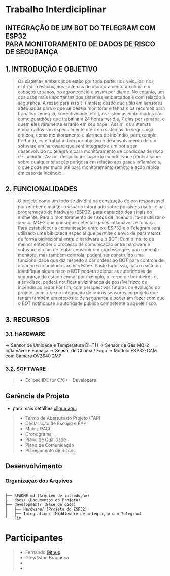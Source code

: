 # Trabalho Interdiciplinar
## INTEGRAÇÃO DE UM BOT DO TELEGRAM COM ESP32 <br> PARA MONITORAMENTO DE DADOS DE RISCO DE SEGURANÇA

## 1. INTRODUÇÃO E OBJETIVO
> Os sistemas embarcados estão por toda parte: nos veículos, nos eletrodomésticos,
nos sistemas de monitoramento do clima em espaços urbanos, no agronegócio e
assim por diante. No entanto, um dos usos mais importantes dos sistemas
embarcados é com relação à segurança.
A razão para isso é simples: desde que utilizem sensores adequados para o que se
deseja monitorar e tenham os recursos para trabalhar (energia, conectividade, etc.),
os sistemas embarcados são como guardiões que trabalham 24 horas por dia, 7 dias
por semana, e quem eles raramente errarão em seu papel.
Assim, os sistemas embarcados são especialmente úteis em sistemas de segurança
críticos, como monitoramento e alarmes de incêndio, por exemplo.
Portanto, este trabalho tem por objetivo o desenvolvimento de um software em
hardware que será integrado a um bot a ser desenvolvido no telegram para
monitoramento de condições de risco de incêndio.
Assim, de qualquer lugar do mundo, você poderá saber sobre qualquer situação
perigosa em relação aos gases inflamáveis, o que pode ser muito útil para
monitoramento remoto e ação rápida em caso de incêndio.

## 2. FUNCIONALIDADES

> O projeto como um todo se dividirá na construção do bot responsável por receber e
manter o usuário informado sobre possíveis riscos e na programação do hardware
(ESP32) para captação dos sinais do ambiente.
Para o monitoramento de riscos de incêndio irá-se utilizar o sensor MQ-2 que
consegue detectar gases inflamáveis e fumaça. Para estabelecer a comunicação
entre o o ESP32 e o Telegram será utilizado uma biblioteca especial que permite o
envio de parâmetros de forma bidirecional entre o hardware e o BOT.
Com o intuito de melhor entender o processo de comunicação entre hardware e
software e a fim de tentar construir um processo que, não somente monitora, mas
também controla, poderá ser construído uma funcionalidade que diz respeito a dar
ordens ao BOT para controle de atuadores conectados ao hardware.
Posto tudo isso, caso o sistema identifique algum risco o BOT poderá acionar as
autoridades de segurança do estado como, por exemplo, o corpo de bombeiros e,
além disso, poderá notificar a vizinhança de possível risco de incêndio ao redor.Por
fim, com perspectivas futuras de evolução do projeto, pensa-se na integração de
outros sensores ao projeto que teriam também um propósito de segurança e
poderiam fazer com que o BOT notificasse a autoridade pública competente a
aquele risco.

## 3. RECURSOS
### 3.1. HARDWARE
-> Sensor de Umidade e Temperatura DHT11
-> Sensor de Gás MQ-2 Inflamável e Fumaça
-> Sensor de Chama / Fogo
-> Módulo ESP32-CAM com Camera OV2640 2MP

### 3.2. SOFTWARE
> - Eclipse IDE for C/C++ Developers


## Gerência de Projeto
* para mais detalhes [clique aqui](docs/gerenciadeprojeto.md)
> - Termo de Abertura do Projeto (TAP)
> - Declaração de Escopo e EAP
> - Matriz RACI
> - Cronograma
> - Plano de Qualidade
> - Plano de Comunicação
> - Planejamento de Riscos

## Desenvolvimento

### Organização dos Arquivos
```

├── README.md (Arquivo de introdução)
├── docs/ (Documentos do Projeto)
├── development/ (Base de code)
│   ├── Hardware/ (Projeto do ESP32)
│   ├── Integration/ (Middleware de integração com Telegram)
└── Fim

```
# Participantes
> - Fernando [Github](https://github.com/feeluiz)
> - Gleydiston Bragança
> -
> -
